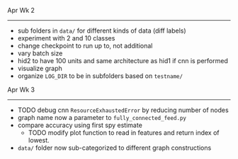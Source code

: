 Apr Wk 2
**********
- sub folders in `data/` for different kinds of data (diff labels)
- experiment with 2 and 10 classes
- change checkpoint to run up to, not additional
- vary batch size
- hid2 to have 100 units and same architecture as hid1 if cnn is performed
- visualize graph
- organize `LOG_DIR` to be in subfolders based on `testname/`

Apr Wk 3
***********
- TODO debug cnn `ResourceExhaustedError` by reducing number of nodes
- graph name now a parameter to `fully_connected_feed.py`
- compare accuracy using first spy estimate
    - TODO modify plot function to read in features and return index of lowest.
- `data/` folder now sub-categorized to different graph constructions

